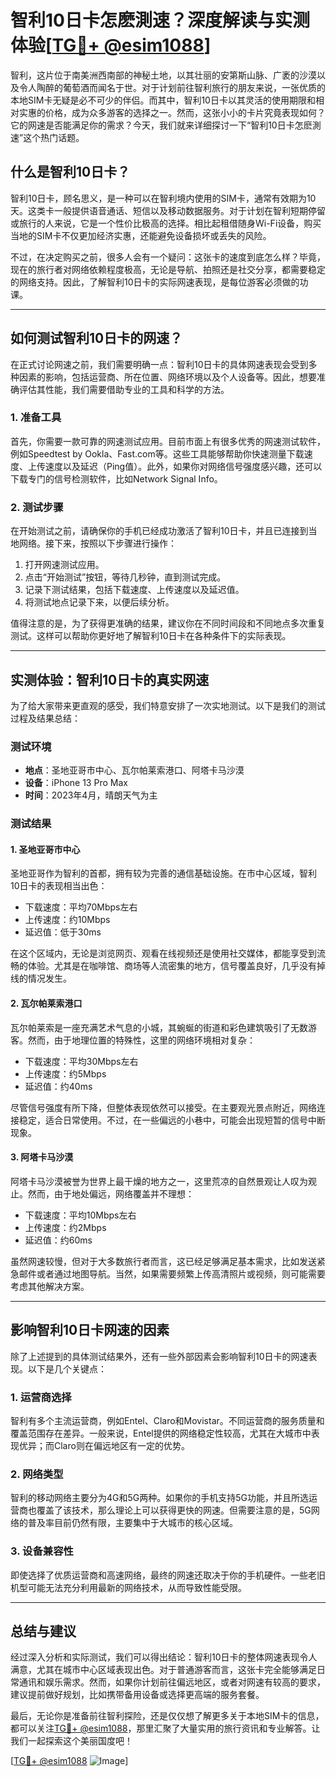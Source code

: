 # 智利10日卡怎麽測速？深度解读与实测体验[[TG💪+ @esim1088](https://t.me/s/esim1088)]

智利，这片位于南美洲西南部的神秘土地，以其壮丽的安第斯山脉、广袤的沙漠以及令人陶醉的葡萄酒而闻名于世。对于计划前往智利旅行的朋友来说，一张优质的本地SIM卡无疑是必不可少的伴侣。而其中，智利10日卡以其灵活的使用期限和相对实惠的价格，成为众多游客的选择之一。然而，这张小小的卡片究竟表现如何？它的网速是否能满足你的需求？今天，我们就来详细探讨一下“智利10日卡怎麽測速”这个热门话题。

## 什么是智利10日卡？

智利10日卡，顾名思义，是一种可以在智利境内使用的SIM卡，通常有效期为10天。这类卡一般提供语音通话、短信以及移动数据服务。对于计划在智利短期停留或旅行的人来说，它是一个性价比极高的选择。相比起租借随身Wi-Fi设备，购买当地的SIM卡不仅更加经济实惠，还能避免设备损坏或丢失的风险。

不过，在决定购买之前，很多人会有一个疑问：这张卡的速度到底怎么样？毕竟，现在的旅行者对网络依赖程度极高，无论是导航、拍照还是社交分享，都需要稳定的网络支持。因此，了解智利10日卡的实际网速表现，是每位游客必须做的功课。

---

## 如何测试智利10日卡的网速？

在正式讨论网速之前，我们需要明确一点：智利10日卡的具体网速表现会受到多种因素的影响，包括运营商、所在位置、网络环境以及个人设备等。因此，想要准确评估其性能，我们需要借助专业的工具和科学的方法。

### 1. **准备工具**
首先，你需要一款可靠的网速测试应用。目前市面上有很多优秀的网速测试软件，例如Speedtest by Ookla、Fast.com等。这些工具能够帮助你快速测量下载速度、上传速度以及延迟（Ping值）。此外，如果你对网络信号强度感兴趣，还可以下载专门的信号检测软件，比如Network Signal Info。

### 2. **测试步骤**
在开始测试之前，请确保你的手机已经成功激活了智利10日卡，并且已连接到当地网络。接下来，按照以下步骤进行操作：

1. 打开网速测试应用。
2. 点击“开始测试”按钮，等待几秒钟，直到测试完成。
3. 记录下测试结果，包括下载速度、上传速度以及延迟值。
4. 将测试地点记录下来，以便后续分析。

值得注意的是，为了获得更准确的结果，建议你在不同时间段和不同地点多次重复测试。这样可以帮助你更好地了解智利10日卡在各种条件下的实际表现。

---

## 实测体验：智利10日卡的真实网速

为了给大家带来更直观的感受，我们特意安排了一次实地测试。以下是我们的测试过程及结果总结：

### 测试环境
- **地点**：圣地亚哥市中心、瓦尔帕莱索港口、阿塔卡马沙漠
- **设备**：iPhone 13 Pro Max
- **时间**：2023年4月，晴朗天气为主

### 测试结果

#### 1. 圣地亚哥市中心
圣地亚哥作为智利的首都，拥有较为完善的通信基础设施。在市中心区域，智利10日卡的表现相当出色：
- 下载速度：平均70Mbps左右
- 上传速度：约10Mbps
- 延迟值：低于30ms

在这个区域内，无论是浏览网页、观看在线视频还是使用社交媒体，都能享受到流畅的体验。尤其是在咖啡馆、商场等人流密集的地方，信号覆盖良好，几乎没有掉线的情况发生。

#### 2. 瓦尔帕莱索港口
瓦尔帕莱索是一座充满艺术气息的小城，其蜿蜒的街道和彩色建筑吸引了无数游客。然而，由于地理位置的特殊性，这里的网络环境相对复杂：
- 下载速度：平均30Mbps左右
- 上传速度：约5Mbps
- 延迟值：约40ms

尽管信号强度有所下降，但整体表现依然可以接受。在主要观光景点附近，网络连接稳定，适合日常使用。不过，在一些偏远的小巷中，可能会出现短暂的信号中断现象。

#### 3. 阿塔卡马沙漠
阿塔卡马沙漠被誉为世界上最干燥的地方之一，这里荒凉的自然景观让人叹为观止。然而，由于地处偏远，网络覆盖并不理想：
- 下载速度：平均10Mbps左右
- 上传速度：约2Mbps
- 延迟值：约60ms

虽然网速较慢，但对于大多数旅行者而言，这已经足够满足基本需求，比如发送紧急邮件或者通过地图导航。当然，如果需要频繁上传高清照片或视频，则可能需要考虑其他解决方案。

---

## 影响智利10日卡网速的因素

除了上述提到的具体测试结果外，还有一些外部因素会影响智利10日卡的网速表现。以下是几个关键点：

### 1. **运营商选择**
智利有多个主流运营商，例如Entel、Claro和Movistar。不同运营商的服务质量和覆盖范围存在差异。一般来说，Entel提供的网络稳定性较高，尤其在大城市中表现优异；而Claro则在偏远地区有一定的优势。

### 2. **网络类型**
智利的移动网络主要分为4G和5G两种。如果你的手机支持5G功能，并且所选运营商也覆盖了该技术，那么理论上可以获得更快的网速。但需要注意的是，5G网络的普及率目前仍然有限，主要集中于大城市的核心区域。

### 3. **设备兼容性**
即使选择了优质运营商和高速网络，最终的网速还取决于你的手机硬件。一些老旧机型可能无法充分利用最新的网络技术，从而导致性能受限。

---

## 总结与建议

经过深入分析和实际测试，我们可以得出结论：智利10日卡的整体网速表现令人满意，尤其在城市中心区域表现出色。对于普通游客而言，这张卡完全能够满足日常通讯和娱乐需求。然而，如果你计划前往偏远地区，或者对网速有较高的要求，建议提前做好规划，比如携带备用设备或选择更高端的服务套餐。

最后，无论你是准备前往智利探险，还是仅仅想了解更多关于本地SIM卡的信息，都可以关注[TG💪+ @esim1088](https://t.me/s/esim1088)，那里汇聚了大量实用的旅行资讯和专业解答。让我们一起探索这个美丽国度吧！

[[TG💪+ @esim1088](https://t.me/s/esim1088) ![Image](https://i.postimg.cc/4NQfJmqS/Snipaste-2025-05-13-00-14-12.png)]